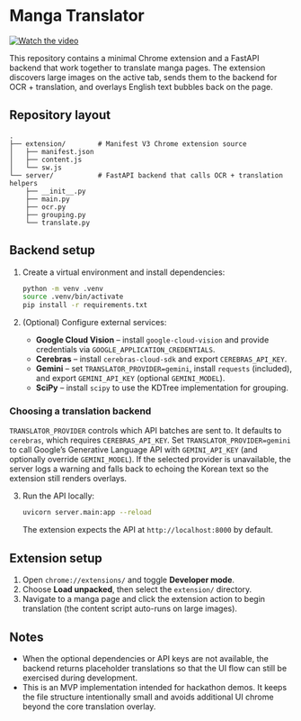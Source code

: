 # Manga Translator
[![Watch the video](https://img.youtube.com/vi/j_XAp7havFI/maxresdefault.jpg)](https://youtu.be/j_XAp7havFI)

This repository contains a minimal Chrome extension and a FastAPI backend that work together to translate manga pages. The extension discovers large images on the active tab, sends them to the backend for OCR + translation, and overlays English text bubbles back on the page.

## Repository layout

```
.
├── extension/        # Manifest V3 Chrome extension source
│   ├── manifest.json
│   ├── content.js
│   └── sw.js
└── server/           # FastAPI backend that calls OCR + translation helpers
    ├── __init__.py
    ├── main.py
    ├── ocr.py
    ├── grouping.py
    └── translate.py
```

## Backend setup

1. Create a virtual environment and install dependencies:

   ```bash
   python -m venv .venv
   source .venv/bin/activate
   pip install -r requirements.txt
   ```

2. (Optional) Configure external services:

   * **Google Cloud Vision** – install `google-cloud-vision` and provide credentials via `GOOGLE_APPLICATION_CREDENTIALS`.
   * **Cerebras** – install `cerebras-cloud-sdk` and export `CEREBRAS_API_KEY`.
   * **Gemini** – set `TRANSLATOR_PROVIDER=gemini`, install `requests` (included), and export `GEMINI_API_KEY` (optional `GEMINI_MODEL`).
    * **SciPy** – install `scipy` to use the KDTree implementation for grouping.

### Choosing a translation backend

`TRANSLATOR_PROVIDER` controls which API batches are sent to. It defaults to `cerebras`, which requires `CEREBRAS_API_KEY`. Set `TRANSLATOR_PROVIDER=gemini` to call Google’s Generative Language API with `GEMINI_API_KEY` (and optionally override `GEMINI_MODEL`). If the selected provider is unavailable, the server logs a warning and falls back to echoing the Korean text so the extension still renders overlays.

3. Run the API locally:

   ```bash
   uvicorn server.main:app --reload
   ```

   The extension expects the API at `http://localhost:8000` by default.

## Extension setup

1. Open `chrome://extensions/` and toggle **Developer mode**.
2. Choose **Load unpacked**, then select the `extension/` directory.
3. Navigate to a manga page and click the extension action to begin translation (the content script auto-runs on large images).

## Notes

* When the optional dependencies or API keys are not available, the backend returns placeholder translations so that the UI flow can still be exercised during development.
* This is an MVP implementation intended for hackathon demos. It keeps the file structure intentionally small and avoids additional UI chrome beyond the core translation overlay.
